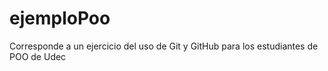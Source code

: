 # ejemploPoo
Corresponde a un ejercicio del uso de Git y GitHub para los estudiantes de POO de Udec
